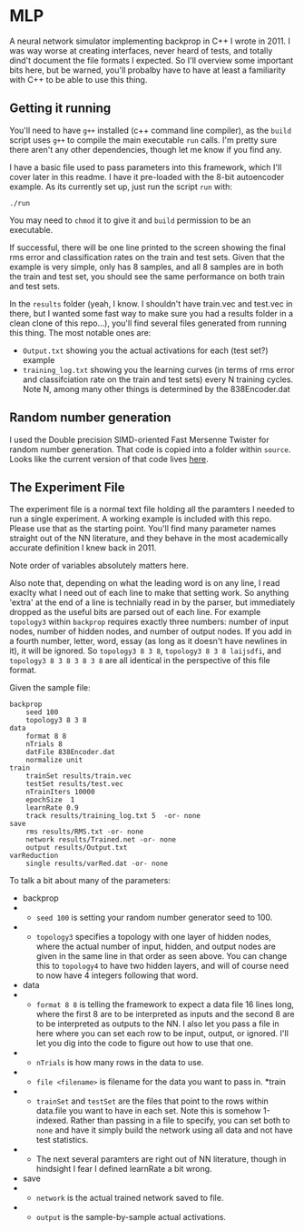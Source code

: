 # MLP
A neural network simulator implementing backprop in C++ I wrote in 2011.  I was way worse at creating interfaces, never heard of tests, and totally dind't document the file formats I expected.  So I'll overview some important bits here, but be warned, you'll probalby have to have at least a familiarity with C++ to be able to use this thing.

## Getting it running

You'll need to have `g++` installed (c++ command line compiler), as the `build` script uses `g++` to compile the main executable `run` calls.  I'm pretty sure there aren't any other dependencies, though let me know if you find any.

I have a basic file used to pass parameters into this framework, which I'll cover later in this readme.  I have it pre-loaded with the 8-bit autoencoder example.  As its currently set up, just run the script `run` with:

`./run`

You may need to `chmod` it to give it and `build` permission to be an executable.

If successful, there will be one line printed to the screen showing the final rms error and classification rates on the train and test sets.  Given that the example is very simple, only has 8 samples, and all 8 samples are in both the train and test set, you should see the same performance on both train and test sets.

In the `results` folder (yeah, I know.  I shouldn't have train.vec and test.vec in there, but I wanted some fast way to make sure you had a results folder in a clean clone of this repo...), you'll find several files generated from running this thing.  The most notable ones are:
 * `Output.txt` showing you the actual activations for each (test set?) example
 * `training_log.txt` showing you the learning curves (in terms of rms error and classifciation rate on the train and test sets) every N training cycles.  Note N, among many other things is determined by the 838Encoder.dat


## Random number generation

I used the Double precision SIMD-oriented Fast Mersenne Twister for random number generation.  That code is copied into a folder within `source`.  Looks like the current version of that code lives [here](https://github.com/MersenneTwister-Lab/dSFMT).


## The Experiment File

The experiment file is a normal text file holding all the paramters I needed to run a single experiment.  A working example is included with this repo.  Please use that as the starting point.  You'll find many parameter names straight out of the NN literature, and they behave in the most academically accurate definition I knew back in 2011.  

Note order of variables absolutely matters here.

Also note that, depending on what the leading word is on any line, I read exaclty what I need out of each line to make that setting work.  So anything 'extra' at the end of a line is technially read in by the parser, but immediately dropped as the useful bits are parsed out of each line.  For example `topology3` within `backprop` requires exactly three numbers: number of input nodes, number of hidden nodes, and number of output nodes.  If you add in a fourth number, letter, word, essay (as long as it doesn't have newlines in it), it will be ignored.  So `topology3 8 3 8`, `topology3 8 3 8 laijsdfi`, and `topology3 8 3 8 3 8 3 8` are all identical in the perspective of this file format.

Given the sample file: 

```
backprop
	seed 100
	topology3 8 3 8
data
	format 8 8
	nTrials 8
	datFile 838Encoder.dat
	normalize unit
train 
	trainSet results/train.vec
	testSet results/test.vec
	nTrainIters 10000
	epochSize  1
	learnRate 0.9
	track results/training_log.txt 5  -or- none
save
	rms results/RMS.txt -or- none
	network results/Trained.net -or- none
	output results/Output.txt
varReduction
	single results/varRed.dat -or- none
```

To talk a bit about many of the parameters:
* backprop
* * `seed 100` is setting your random number generator seed to 100.
* * `topology3` specifies a topology with one layer of hidden nodes, where the actual number of input, hidden, and output nodes are given in the same line in that order as seen above.  You can change this to `topology4` to have two hidden layers, and will of course need to now have 4 integers following that word.
* data
* * `format 8 8` is telling the framework to expect a data file 16 lines long, where the first 8 are to be interpreted as inputs and the second 8 are to be interpreted as outputs to the NN.  I also let you pass a file in here where you can set each row to be input, output, or ignored.  I'll let you dig into the code to figure out how to use that one.
* * `nTrials` is how many rows in the data to use.
* * `file <filename>` is filename for the data you want to pass in.
*train
* * `trainSet` and `testSet` are the files that point to the rows within data.file you want to have in each set.  Note this is somehow 1-indexed.  Rather than passing in a file to specify, you can set both to `none` and have it simply build the network using all data and not have test statistics.
* * The next several paramters are right out of NN literature, though in hindsight I fear I defined learnRate a bit wrong.
* save
* * `network` is the actual trained network saved to file.
* * `output` is the sample-by-sample actual activations.

